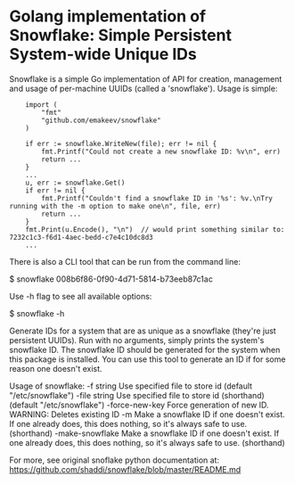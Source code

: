 # Golang implementation of  Snowflake: Simple Persistent System-wide Unique IDs

Snowflake is a simple Go implementation of API for creation, management and usage of per-machine UUIDs (called a 'snowflake'). Usage is simple:

		import (
			"fmt"
			"github.com/emakeev/snowflake"
		)
    
		if err := snowflake.WriteNew(file); err != nil {
			fmt.Printf("Could not create a new snowflake ID: %v\n", err)
			return ...
		}
		...
		u, err := snowflake.Get()
		if err != nil {
			fmt.Printf("Couldn't find a snowflake ID in '%s': %v.\nTry running with the -m option to make one\n", file, err)
			return ...
		}
		fmt.Print(u.Encode(), "\n")  // would print something similar to: 7232c1c3-f6d1-4aec-bedd-c7e4c10dc8d3
		...
    
There is also a CLI tool that can be run from the command line:

$ snowflake
008b6f86-0f90-4d71-5814-b73eeb87c1ac

Use -h flag to see all available options:

$ snowflake -h

Generate IDs for a system that are as unique as a snowflake (they're just persistent UUIDs).
Run with no arguments, simply prints the system's snowflake ID.
The snowflake ID should be generated for the system when this package is installed.
You can use this tool to generate an ID if for some reason one doesn't exist.

Usage of snowflake:
  -f string
    	Use specified file to store id (default "/etc/snowflake")
  -file string
    	Use specified file to store id (shorthand) (default "/etc/snowflake")
  -force-new-key
    	Force generation of new ID. WARNING: Deletes existing ID
  -m	Make a snowflake ID if one doesn't exist. If one already does, this does nothing, so it's always safe to use. (shorthand)
  -make-snowflake
    	Make a snowflake ID if one doesn't exist. If one already does, this does nothing, so it's always safe to use. (shorthand)
 
 
For more, see original snoflake python documentation at: https://github.com/shaddi/snowflake/blob/master/README.md
